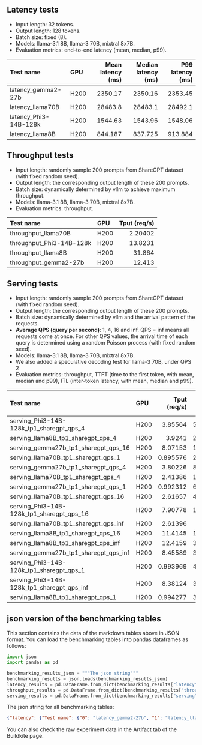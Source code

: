 
## Latency tests

- Input length: 32 tokens.
- Output length: 128 tokens.
- Batch size: fixed (8).
- Models: llama-3.1 8B, llama-3 70B, mixtral 8x7B.
- Evaluation metrics: end-to-end latency (mean, median, p99).


| Test name             | GPU   |   Mean latency (ms) |   Median latency (ms) |   P99 latency (ms) |
|:----------------------|:------|--------------------:|----------------------:|-------------------:|
| latency_gemma2-27b    | H200  |            2350.17  |              2350.16  |           2353.45  |
| latency_llama70B      | H200  |           28483.8   |             28483.1   |          28492.1   |
| latency_Phi3-14B-128k | H200  |            1544.63  |              1543.96  |           1548.06  |
| latency_llama8B       | H200  |             844.187 |               837.725 |            913.884 |


## Throughput tests

- Input length: randomly sample 200 prompts from ShareGPT dataset (with fixed random seed).
- Output length: the corresponding output length of these 200 prompts.
- Batch size: dynamically determined by vllm to achieve maximum throughput.
- Models: llama-3.1 8B, llama-3 70B, mixtral 8x7B.
- Evaluation metrics: throughput.


| Test name                | GPU   |   Tput (req/s) |
|:-------------------------|:------|---------------:|
| throughput_llama70B      | H200  |        2.20402 |
| throughput_Phi3-14B-128k | H200  |       13.8231  |
| throughput_llama8B       | H200  |       31.864   |
| throughput_gemma2-27b    | H200  |       12.413   |


## Serving tests

- Input length: randomly sample 200 prompts from ShareGPT dataset (with fixed random seed).
- Output length: the corresponding output length of these 200 prompts.
- Batch size: dynamically determined by vllm and the arrival pattern of the requests.
- **Average QPS (query per second)**: 1, 4, 16 and inf. QPS = inf means all requests come at once. For other QPS values, the arrival time of each query is determined using a random Poisson process (with fixed random seed).
- Models: llama-3.1 8B, llama-3 70B, mixtral 8x7B.
- We also added a speculative decoding test for llama-3 70B, under QPS 2
- Evaluation metrics: throughput, TTFT (time to the first token, with mean, median and p99), ITL (inter-token latency, with mean, median and p99).


| Test name                                  | GPU   |   Tput (req/s) |   Mean TTFT (ms) |   Median TTFT (ms) |   P99 TTFT (ms) |   Mean ITL (ms) |   Median ITL (ms) |   P99 ITL (ms) |
|:-------------------------------------------|:------|---------------:|-----------------:|-------------------:|----------------:|----------------:|------------------:|---------------:|
| serving_Phi3-14B-128k_tp1_sharegpt_qps_4   | H200  |       3.85564  |          51.7481 |            48.5333 |         91.8261 |        23.7074  |          21.2741  |        75.8414 |
| serving_llama8B_tp1_sharegpt_qps_4         | H200  |       3.9241   |          28.2391 |            25.5211 |         54.8435 |         9.87139 |           9.71041 |        18.9339 |
| serving_gemma27b_tp1_sharegpt_qps_16       | H200  |       8.07153  |       11009.8    |          5107.26   |      29542.8    |       116.681   |         125.924   |       264.454  |
| serving_llama70B_tp1_sharegpt_qps_1        | H200  |       0.895576 |         297.315  |           338.859  |        831.205  |       243.004   |         235.948   |       309.166  |
| serving_gemma27b_tp1_sharegpt_qps_4        | H200  |       3.80226  |          87.9613 |            58.065  |        275.049  |        32.869   |          28.5268  |       115.151  |
| serving_llama70B_tp1_sharegpt_qps_4        | H200  |       2.41386  |        1154.12   |           545.612  |       6814.79   |       342.228   |         322.74    |       635.726  |
| serving_gemma27b_tp1_sharegpt_qps_1        | H200  |       0.992312 |          68.7075 |            46.3833 |        167.663  |        21.9642  |          20.9564  |        48.0012 |
| serving_llama70B_tp1_sharegpt_qps_16       | H200  |       2.61657  |       43996.9    |         23648.4    |     155666      |       362.657   |         335.601   |       635.03   |
| serving_Phi3-14B-128k_tp1_sharegpt_qps_16  | H200  |       7.90778  |       13065.7    |          4861.03   |      38336.6    |       113.277   |         127.131   |       246.839  |
| serving_llama70B_tp1_sharegpt_qps_inf      | H200  |       2.61396  |       66645      |         43323.8    |     222375      |       361.155   |         334.529   |       639.153  |
| serving_llama8B_tp1_sharegpt_qps_16        | H200  |      11.4145   |       15144.4    |         18317.4    |      27473.5    |        39.8351  |          39.9162  |        80.2632 |
| serving_llama8B_tp1_sharegpt_qps_inf       | H200  |      12.4159   |       32901.1    |         28483.7    |      70149.3    |        89.1902  |          91.7751  |       169.073  |
| serving_gemma27b_tp1_sharegpt_qps_inf      | H200  |       8.45589  |       37009.1    |         35510.5    |      86164.7    |       118.661   |         123.973   |       185.167  |
| serving_Phi3-14B-128k_tp1_sharegpt_qps_1   | H200  |       0.993969 |          42.5638 |            38.2406 |         87.5471 |        14.853   |          14.1679  |        37.4974 |
| serving_Phi3-14B-128k_tp1_sharegpt_qps_inf | H200  |       8.38124  |       39588.5    |         36481.9    |      95837.1    |       116.583   |         126.977   |       173.327  |
| serving_llama8B_tp1_sharegpt_qps_1         | H200  |       0.994277 |          30.6677 |            22.7639 |         76.5181 |         7.86671 |           7.64937 |        12.8175 |


## json version of the benchmarking tables

This section contains the data of the markdown tables above in JSON format. 
You can load the benchmarking tables into pandas dataframes as follows:

```python
import json
import pandas as pd

benchmarking_results_json = """The json string"""
benchmarking_results = json.loads(benchmarking_results_json)
latency_results = pd.DataFrame.from_dict(benchmarking_results["latency"])
throughput_results = pd.DataFrame.from_dict(benchmarking_results["throughput"])
serving_results = pd.DataFrame.from_dict(benchmarking_results["serving"])
```

The json string for all benchmarking tables:
```json
{"latency": {"Test name": {"0": "latency_gemma2-27b", "1": "latency_llama70B", "2": "latency_Phi3-14B-128k", "3": "latency_llama8B"}, "GPU": {"0": "H200", "1": "H200", "2": "H200", "3": "H200"}, "Mean latency (ms)": {"0": 2350.1715415998965, "1": 28483.818934666728, "2": 1544.626435933363, "3": 844.1867786666382}, "Median latency (ms)": {"0": 2350.161213999854, "1": 28483.14112099979, "2": 1543.9604030007104, "3": 837.7254470005937}, "P99 latency (ms)": {"0": 2353.445376400523, "1": 28492.06811906024, "2": 1548.0611199003215, "3": 913.8837239199347}}, "throughput": {"Test name": {"0": "throughput_llama70B", "1": "throughput_Phi3-14B-128k", "2": "throughput_llama8B", "3": "throughput_gemma2-27b"}, "GPU": {"0": "H200", "1": "H200", "2": "H200", "3": "H200"}, "Tput (req/s)": {"0": 2.2040183884497586, "1": 13.823091553663337, "2": 31.863977304985184, "3": 12.41303531279375}}, "serving": {"Test name": {"0": "serving_Phi3-14B-128k_tp1_sharegpt_qps_4", "1": "serving_llama8B_tp1_sharegpt_qps_4", "2": "serving_gemma27b_tp1_sharegpt_qps_16", "3": "serving_llama70B_tp1_sharegpt_qps_1", "4": "serving_gemma27b_tp1_sharegpt_qps_4", "5": "serving_llama70B_tp1_sharegpt_qps_4", "6": "serving_gemma27b_tp1_sharegpt_qps_1", "7": "serving_llama70B_tp1_sharegpt_qps_16", "8": "serving_Phi3-14B-128k_tp1_sharegpt_qps_16", "9": "serving_llama70B_tp1_sharegpt_qps_inf", "10": "serving_llama8B_tp1_sharegpt_qps_16", "11": "serving_llama8B_tp1_sharegpt_qps_inf", "12": "serving_gemma27b_tp1_sharegpt_qps_inf", "13": "serving_Phi3-14B-128k_tp1_sharegpt_qps_1", "14": "serving_Phi3-14B-128k_tp1_sharegpt_qps_inf", "15": "serving_llama8B_tp1_sharegpt_qps_1"}, "GPU": {"0": "H200", "1": "H200", "2": "H200", "3": "H200", "4": "H200", "5": "H200", "6": "H200", "7": "H200", "8": "H200", "9": "H200", "10": "H200", "11": "H200", "12": "H200", "13": "H200", "14": "H200", "15": "H200"}, "Tput (req/s)": {"0": 3.8556353393374794, "1": 3.9240981008713613, "2": 8.07153064717606, "3": 0.8955758245465691, "4": 3.802259512811951, "5": 2.413859328489675, "6": 0.9923124193918679, "7": 2.616571443804678, "8": 7.907781902409165, "9": 2.613959214689794, "10": 11.414522966599307, "11": 12.415896815894069, "12": 8.455889416782883, "13": 0.993968733476544, "14": 8.381242459681133, "15": 0.9942769081057132}, "Mean TTFT (ms)": {"0": 51.748070970009394, "1": 28.23912960000007, "2": 11009.750233972014, "3": 297.31530176998785, "4": 87.96132521701747, "5": 1154.1152761600142, "6": 68.70746053498897, "7": 43996.927678273, "8": 13065.653509157008, "9": 66645.018843119, "10": 15144.397468716998, "11": 32901.050149994, "12": 37009.105801162994, "13": 42.56380538099552, "14": 39588.491472522, "15": 30.667743752996273}, "Median TTFT (ms)": {"0": 48.533345499890856, "1": 25.521140499904504, "2": 5107.2635380000975, "3": 338.85882999993555, "4": 58.06500649987356, "5": 545.6119969999236, "6": 46.38334300011593, "7": 23648.43890899965, "8": 4861.0334019999755, "9": 43323.81855450012, "10": 18317.383314499923, "11": 28483.651113999942, "12": 35510.49047350034, "13": 38.240589999986696, "14": 36481.90318799993, "15": 22.763913499943556}, "P99 TTFT (ms)": {"0": 91.82613088003563, "1": 54.84347266994064, "2": 29542.786501959297, "3": 831.2049937399113, "4": 275.0489224600179, "5": 6814.78992143976, "6": 167.66344311997221, "7": 155665.5789246805, "8": 38336.6111409802, "9": 222374.79190342067, "10": 27473.452360940173, "11": 70149.31522050984, "12": 86164.65957773071, "13": 87.54707858015536, "14": 95837.13711913985, "15": 76.51810743997203}, "Mean ITL (ms)": {"0": 23.707366900802242, "1": 9.871389655653239, "2": 116.68131587554375, "3": 243.00382693496329, "4": 32.86896264641211, "5": 342.2283196599496, "6": 21.96422450759447, "7": 362.6569936725173, "8": 113.27728813091949, "9": 361.15454938076, "10": 39.83508714881614, "11": 89.19022317519457, "12": 118.66145929102117, "13": 14.853048088809516, "14": 116.58251227102257, "15": 7.866706498748347}, "Median ITL (ms)": {"0": 21.274061999974947, "1": 9.710412000003998, "2": 125.92362800069168, "3": 235.94821099959518, "4": 28.526795000288985, "5": 322.73974000054295, "6": 20.956363000095735, "7": 335.60111399947345, "8": 127.13149449996308, "9": 334.52854550023403, "10": 39.91624300010699, "11": 91.77511600000798, "12": 123.97250349977185, "13": 14.16789199993218, "14": 126.97670250008741, "15": 7.64936900009161}, "P99 ITL (ms)": {"0": 75.84144895992713, "1": 18.93394419994366, "2": 264.4538787303102, "3": 309.1660043802585, "4": 115.15140490967492, "5": 635.7259346101275, "6": 48.00116120027269, "7": 635.0302084997566, "8": 246.8387429498989, "9": 639.1528507894236, "10": 80.26316299997234, "11": 169.07301859996554, "12": 185.16704092947293, "13": 37.49742118003269, "14": 173.32669017998793, "15": 12.817478599936301}}}
```

You can also check the raw experiment data in the Artifact tab of the Buildkite page.



